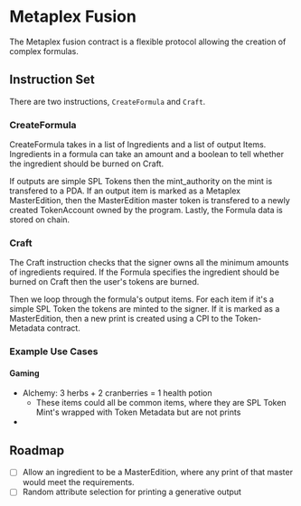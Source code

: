 # Metaplex Fusion

The Metaplex fusion contract is a flexible protocol allowing the creation of complex formulas.

## Instruction Set

There are two instructions, `CreateFormula` and `Craft`.

### CreateFormula

CreateFormula takes in a list of Ingredients and a list of output Items. Ingredients in a formula can take an amount and a boolean to tell whether the ingredient should be burned on Craft.

If outputs are simple SPL Tokens then the mint_authority on the mint is transfered to a PDA. If an output item is marked as a Metaplex MasterEdition, then the MasterEdition master token is transfered to a newly created TokenAccount owned by the program. Lastly, the Formula data is stored on chain.

### Craft

The Craft instruction checks that the signer owns all the minimum amounts of ingredients required. If the Formula specifies the ingredient should be burned on Craft then the user's tokens are burned.

Then we loop through the formula's output items. For each item if it's a simple SPL Token the tokens are minted to the signer. If it is marked as a MasterEdition, then a new print is created using a CPI to the Token-Metadata contract.

### Example Use Cases

#### Gaming

- Alchemy: 3 herbs + 2 cranberries = 1 health potion
  - These items could all be common items, where they are SPL Token Mint's wrapped with Token Metadata but are not prints
-

## Roadmap

- [ ] Allow an ingredient to be a MasterEdition, where any print of that master would meet the requirements.
- [ ] Random attribute selection for printing a generative output
